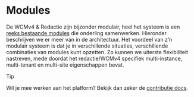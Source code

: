 # Modules

De WCMv4 & Redactie zijn bijzonder modulair, heel het systeem is een [reeks bestaande modules](/modules/content/wcm-modules.md) die onderling samenwerken. Hieronder beschrijven we er meer van in de architectuur. Het voordeel van z’n modulair systeem is dat je in verschillende situaties, verschillende combinaties van modules kunt opzetten. Zo kunnen we uiterste flexibiliteit nastreven, mede doordat het redactie/WCMv4 specifiek multi-instance, multi-tenant en multi-site eigenschappen bevat.

> [!tip]
> Wil je mee werken aan het platform? Bekijk dan zeker de [contributie docs](/modules/content/getting-started.md).
